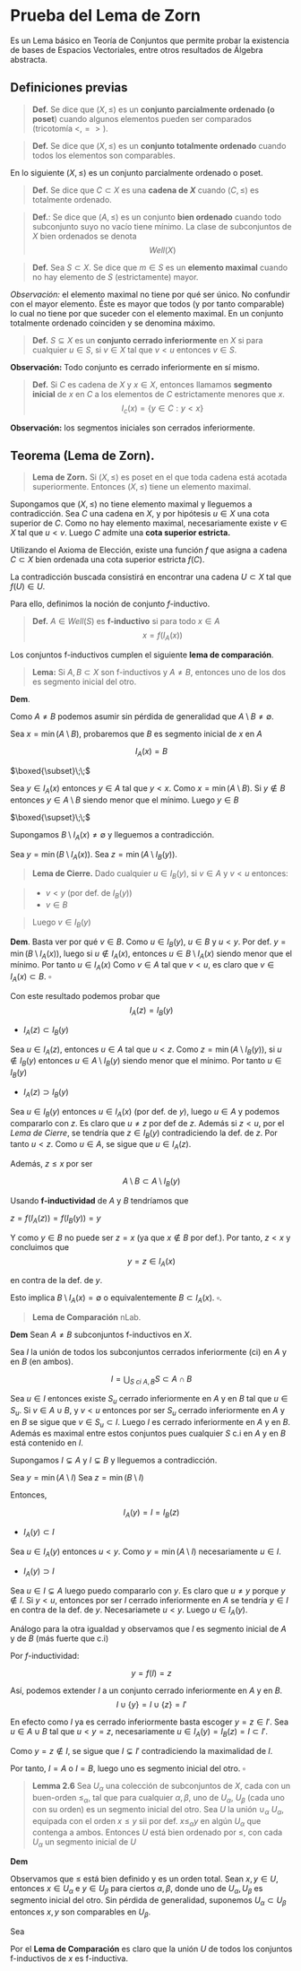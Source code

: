 # Prueba del Lema de Zorn

Es un Lema básico en Teoría de Conjuntos que permite probar la existencia de bases de Espacios Vectoriales, entre otros resultados de Álgebra abstracta.

## Definiciones previas

> **Def.** Se dice que $(X, \leq)$ es un **conjunto parcialmente ordenado (o poset**) cuando algunos elementos pueden ser comparados (tricotomía $\lt, = \gt)$.

> **Def.**  Se dice que $(X, \leq)$ es un **conjunto totalmente ordenado** cuando todos los elementos son comparables.

En lo siguiente $(X, \leq)$ es un conjunto parcialmente ordenado o poset.

> **Def.** Se dice que $C \subset X$ es una **cadena de $X$** cuando $(C, \leq)$ es totalmente ordenado.

> **Def.**: Se dice que $(A, \leq)$ es un conjunto **bien ordenado** cuando todo subconjunto suyo no vacío tiene mínimo. 
La clase de subconjuntos de $X$ bien ordenados se denota 
$$Well(X)$$

> **Def.** Sea $S \subset X$. Se dice que $m \in S$ es un **elemento maximal** cuando no hay elemento de $S$ (estrictamente) mayor.

*Observación:* el elemento maximal no tiene por qué ser único. No confundir con el mayor elemento. Éste es mayor que todos (y por tanto comparable) lo cual no tiene por que suceder con el elemento maximal.
En un conjunto totalmente ordenado coinciden y se denomina máximo.

> **Def.** $S \subseteq X$ es un **conjunto cerrado inferiormente** en $X$ si para cualquier $u \in S$, si $v \in X$ tal que $v \lt u$ entonces $v \in S$. 

**Observación:** Todo conjunto es cerrado inferiormente en sí mismo.


> **Def.** Si $C$ es cadena de $X$ y $x \in X$, entonces llamamos **segmento inicial** de $x$ en $C$ a los elementos de $C$ estrictamente menores que $x$.
$$
    I_c(x) = \{y \in C : y \lt x\}
$$

**Observación:** los segmentos iniciales son cerrados inferiormente.

## Teorema (Lema de Zorn). 

> **Lema de Zorn.** Si $(X, \leq)$ es poset en el que toda cadena está acotada superiormente. Entonces $(X, \leq)$ tiene un elemento maximal.

Supongamos que $(X, \leq)$ no tiene elemento maximal y lleguemos a contradicción. Sea $C$ una cadena en $X$, y por hipótesis $u \in X$ una cota superior de $C$. Como no hay elemento maximal, necesariamente existe $v \in X$ tal que $u \lt v$. Luego $C$ admite una **cota superior estricta.**

Utilizando el Axioma de Elección, existe una función $f$ que asigna a cadena $C \subset X$ bien ordenada una cota superior estricta $f(C)$.

La contradicción buscada consistirá en encontrar una cadena $U \subset X$ tal que $f(U) \in U$.

Para ello, definimos la noción de conjunto $f$-inductivo.

> **Def.** $A \in Well(S)$ es **f-inductivo** si para todo $x \in A$
$$
x = f(I_A(x))
$$

Los conjuntos f-inductivos cumplen el siguiente **lema de comparación**.

> **Lema:** Si $A, B \subset X$ son f-inductivos y $A \neq B$, entonces uno de los dos es segmento inicial del otro.

**Dem**.

Como $A \neq B$ podemos asumir sin pérdida de generalidad que $A \setminus B \neq \emptyset$.

Sea $x = \min(A \setminus B)$, probaremos que $B$ es segmento inicial de $x$ en $A$

$$I_A(x) = B$$


$\boxed{\subset}\;\;$

Sea $y \in I_A(x)$ entonces $y \in A$ tal que $y \lt x$. Como $x = \min(A \setminus B)$. Si $y \notin B$ entonces $y \in A \setminus B$ siendo menor que el mínimo. Luego $y \in B$


$\boxed{\supset}\;\;$

Supongamos $B \setminus I_A(x) \neq \emptyset$ y lleguemos a contradicción.

Sea $y = \min(B \setminus I_A(x))$.
Sea $z = \min(A \setminus I_B(y))$.

> **Lema de Cierre.** Dado cualquier $u \in I_B(y)$, si $v \in A$ y $v \lt u$ entonces:

> - $v \lt y$  (por def. de $I_B(y)$)
> - $v \in B$ 

> Luego $v \in I_B(y)$

**Dem**.
Basta ver por qué $v \in B$.
Como $u \in I_B(y)$, $u \in B$ y $u \lt y$. 
Por def. $y = \min(B \setminus I_A(x))$, luego si $u \notin I_A(x)$, entonces $u \in B \setminus I_A(x)$  siendo menor que el mínimo.
Por tanto $u \in I_A(x)$
Como $v \in A$ tal que $v \lt u$, es claro que $v \in I_A(x) \subset B$. $\square$

Con este resultado podemos probar que
$$
I_A(z) = I_B(y)
$$

- $I_A(z) \subset I_B(y)$

Sea $u \in I_A(z)$, entonces $u \in A$ tal que $u \lt z$.
Como $z = \min(A \setminus I_B(y))$, si $u \notin I_B(y)$ entonces $u \in A \setminus I_B(y)$ siendo menor que el mínimo.
Por tanto $u \in I_B(y)$


- $I_A(z) \supset I_B(y)$

Sea $u \in I_B(y)$ entonces $u \in I_A(x)$ (por def. de $y$), luego $u \in A$ y podemos compararlo con $z$.
Es claro que $u \neq z$ por def de $z$.
Además si $z \lt u$, por el *Lema de Cierre*, se tendría que $z \in I_B(y)$ contradiciendo la def. de $z$.
Por tanto $u \lt z$. Como $u \in A$, se sigue que $u \in I_A(z)$.

Además, $z \leq x$ por ser

$$ A \setminus B \subset A \setminus I_B(y)$$

Usando **f-inductividad** de $A$ y $B$ tendríamos que 

$z = f(I_A(z)) = f(I_B(y)) = y$

Y como $y \in B$ no puede ser $z = x$ (ya que $x \notin B$ por def.).
Por tanto, $z \lt x$ y concluimos que 
$$y = z \in I_A(x)$$

en contra de la def. de $y$.

Esto implica $B \setminus I_A(x) = \emptyset$ o equivalentemente $B \subset I_A(x)$. $\square$.


> **Lema de Comparación** nLab.

**Dem**
Sean $A \neq B$ subconjuntos f-inductivos en $X$. 

Sea $I$ la unión de todos los subconjuntos cerrados inferiormente (ci) en $A$ y en $B$ (en ambos).

$$
I = \bigcup_{S \ ci \ A, B}S \subset A \cap B
$$

Sea $u \in I$ entonces existe $S_u$ cerrado inferiormente en $A$ y en $B$ tal que $u \in S_u$.
Si $v \in A \cup B$, y $v \lt u$ entonces por ser $S_u$ cerrado inferiormente en $A$ y en $B$ se sigue que $v \in S_u \subset I$.
Luego $I$ es cerrado inferiormente en $A$ y en $B$.
Además es maximal entre estos conjuntos pues cualquier $S$ c.i en $A$ y en $B$ está contenido en $I$.

Supongamos $I \subsetneq A$ y $I \subsetneq B$ y lleguemos a contradicción.

Sea $y = \min(A \setminus I)$
Sea $z = \min(B \setminus I)$

Entonces,

$$
I_A(y) = I = I_B(z)
$$

- $I_A(y) \subset I$

Sea $u \in I_A(y)$ entonces $u \lt y$. Como $y = \min(A \setminus I)$ necesariamente $u \in I$.

- $I_A(y) \supset I$

Sea $u \in I \subsetneq A$ luego puedo compararlo con $y$.
Es claro que $u \neq y$ porque $y \notin I$.
Si $y \lt u$, entonces por ser $I$ cerrado inferiormente en $A$ se tendría $y \in I$ en contra de la def. de $y$.
Necesariamete $u \lt y$. Luego $u \in I_A(y)$.

Análogo para la otra igualdad y observamos que $I$ es segmento inicial de $A$ y de $B$ (más fuerte que c.i)

Por $f$-inductividad:

$$
y = f(I) = z
$$

Así, podemos extender $I$ a un conjunto cerrado inferiormente en $A$ y en $B$.
$$
I \cup \{y\} = I \cup \{z\} = I'
$$

En efecto como $I$ ya es cerrado inferiormente basta escoger $y=z \in I'$.  Sea $u \in A \cup B$ tal que
$u \lt y = z$, necesariamente $u \in I_A(y) =  I_B(z) = I \subset I'$.

Como $y = z \notin I$, se sigue que $I \subsetneq I'$ contradiciendo la maximalidad de $I$.

Por tanto, $I = A$ o $I = B$, luego uno es segmento inicial del otro. $\square$

> **Lemma 2.6** Sea $U_\alpha$ una colección de subconjuntos de $X$, cada con un buen-orden $\leq_\alpha$, tal que para cualquier $\alpha, \beta$, uno de $U_\alpha$, $U_\beta$ (cada uno con su orden) es un segmento inicial del otro. Sea $U$ la unión $\cup_\alpha \ U_\alpha$, equipada con el orden $x \leq y$ sii por def. $x \leq_\alpha y$ en algún $U_\alpha$ que contenga a ambos. Entonces $U$ está bien ordenado por $\leq$, con cada $U_\alpha$ un segmento inicial de $U$

**Dem**

Observamos que $\leq$ está bien definido y es un orden total. Sean $x, y \in U$, entonces $x \in U_\alpha$ e $y \in U_\beta$ para ciertos $\alpha, \beta$, donde uno de $U_\alpha, U_\beta$ es segmento inicial del otro. Sin pérdida de generalidad, suponemos $U_\alpha \subset U_\beta$ entonces $x, y$ son comparables en $U_\beta$.

Sea 

Por el **Lema de Comparación** es claro que la unión $U$ de todos los conjuntos f-inductivos de $x$ es f-inductiva.

